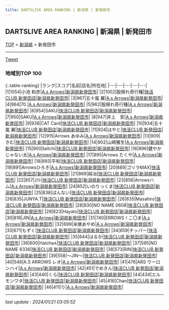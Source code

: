 ```yaml
---
title: DARTSLIVE AREA RANKING | 新潟県 | 新発田市
---
```

## DARTSLIVE AREA RANKING | 新潟県 | 新発田市

[TOP](/darts/rank/) > [新潟県](/darts/rank/新潟県/) > 新発田市

___

<a href="https://twitter.com/share?ref_src=twsrc%5Etfw" data-text="DARTSLIVE AREA RANKING | 新潟県新発田市" class="twitter-share-button" data-via="DARTSLIVE" data-hashtags="DARTSLIVE" data-related="DARTSLIVE" data-show-count="false">Tweet</a>

### 地域別TOP 100

{:.table-ranking}
|ランク|スコア|名前|店名|所在地|
|---|---|---|---|---|
|1|1054|小池 和彦|<a href="https://search.dartslive.com/jp/shop/112bad61fb0a2f3625d56fb0e5c39bac">A.s Arrows</a>|<a href="/darts/rank/新潟県/新発田市">新潟県新発田市</a>|
|2|1002|股擦れ奇行種|<a href="https://search.dartslive.com/jp/shop/bb0971ce1f59c467774c926eb736cb5a">快活CLUB 新発田店</a>|<a href="/darts/rank/新潟県/新発田市">新潟県新発田市</a>|
|3|967|五十嵐 翼|<a href="https://search.dartslive.com/jp/shop/112bad61fb0a2f3625d56fb0e5c39bac">A.s Arrows</a>|<a href="/darts/rank/新潟県/新発田市">新潟県新発田市</a>|
|4|964|70.|<a href="https://search.dartslive.com/jp/shop/112bad61fb0a2f3625d56fb0e5c39bac">A.s Arrows</a>|<a href="/darts/rank/新潟県/新発田市">新潟県新発田市</a>|
|5|962|股擦れ奇行種|<a href="https://search.dartslive.com/jp/shop/112bad61fb0a2f3625d56fb0e5c39bac">A.s Arrows</a>|<a href="/darts/rank/新潟県/新発田市">新潟県新発田市</a>|
|6|954|SAKU|<a href="https://search.dartslive.com/jp/shop/bb0971ce1f59c467774c926eb736cb5a">快活CLUB 新発田店</a>|<a href="/darts/rank/新潟県/新発田市">新潟県新発田市</a>|
|7|950|SAKU|<a href="https://search.dartslive.com/jp/shop/112bad61fb0a2f3625d56fb0e5c39bac">A.s Arrows</a>|<a href="/darts/rank/新潟県/新発田市">新潟県新発田市</a>|
|8|947|井上　至|<a href="https://search.dartslive.com/jp/shop/112bad61fb0a2f3625d56fb0e5c39bac">A.s Arrows</a>|<a href="/darts/rank/新潟県/新発田市">新潟県新発田市</a>|
|9|938|CAT Card|<a href="https://search.dartslive.com/jp/shop/bb0971ce1f59c467774c926eb736cb5a">快活CLUB 新発田店</a>|<a href="/darts/rank/新潟県/新発田市">新潟県新発田市</a>|
|10|934|五十嵐 翼|<a href="https://search.dartslive.com/jp/shop/bb0971ce1f59c467774c926eb736cb5a">快活CLUB 新発田店</a>|<a href="/darts/rank/新潟県/新発田市">新潟県新発田市</a>|
|11|924|はやと|<a href="https://search.dartslive.com/jp/shop/bb0971ce1f59c467774c926eb736cb5a">快活CLUB 新発田店</a>|<a href="/darts/rank/新潟県/新発田市">新潟県新発田市</a>|
|12|915|Arrows あゆみ|<a href="https://search.dartslive.com/jp/shop/112bad61fb0a2f3625d56fb0e5c39bac">A.s Arrows</a>|<a href="/darts/rank/新潟県/新発田市">新潟県新発田市</a>|
|13|909|きむ|<a href="https://search.dartslive.com/jp/shop/bb0971ce1f59c467774c926eb736cb5a">快活CLUB 新発田店</a>|<a href="/darts/rank/新潟県/新発田市">新潟県新発田市</a>|
|14|902|山崎雅生|<a href="https://search.dartslive.com/jp/shop/112bad61fb0a2f3625d56fb0e5c39bac">A.s Arrows</a>|<a href="/darts/rank/新潟県/新発田市">新潟県新発田市</a>|
|15|900|taitchi|<a href="https://search.dartslive.com/jp/shop/bb0971ce1f59c467774c926eb736cb5a">快活CLUB 新発田店</a>|<a href="/darts/rank/新潟県/新発田市">新潟県新発田市</a>|
|16|896|健やかじゃない太|<a href="https://search.dartslive.com/jp/shop/112bad61fb0a2f3625d56fb0e5c39bac">A.s Arrows</a>|<a href="/darts/rank/新潟県/新発田市">新潟県新発田市</a>|
|17|895|Arrows たくや|<a href="https://search.dartslive.com/jp/shop/112bad61fb0a2f3625d56fb0e5c39bac">A.s Arrows</a>|<a href="/darts/rank/新潟県/新発田市">新潟県新発田市</a>|
|18|893|平和|<a href="https://search.dartslive.com/jp/shop/bb0971ce1f59c467774c926eb736cb5a">快活CLUB 新発田店</a>|<a href="/darts/rank/新潟県/新発田市">新潟県新発田市</a>|
|19|891|Arrowsひろき|<a href="https://search.dartslive.com/jp/shop/112bad61fb0a2f3625d56fb0e5c39bac">A.s Arrows</a>|<a href="/darts/rank/新潟県/新発田市">新潟県新発田市</a>|
|20|889|ゴリラMAX|<a href="https://search.dartslive.com/jp/shop/bb0971ce1f59c467774c926eb736cb5a">快活CLUB 新発田店</a>|<a href="/darts/rank/新潟県/新発田市">新潟県新発田市</a>|
|21|869|純冶|<a href="https://search.dartslive.com/jp/shop/bb0971ce1f59c467774c926eb736cb5a">快活CLUB 新発田店</a>|<a href="/darts/rank/新潟県/新発田市">新潟県新発田市</a>|
|22|857|ﾕｳﾄ|<a href="https://search.dartslive.com/jp/shop/bb0971ce1f59c467774c926eb736cb5a">快活CLUB 新発田店</a>|<a href="/darts/rank/新潟県/新発田市">新潟県新発田市</a>|
|23|856|Arrowsハム|<a href="https://search.dartslive.com/jp/shop/112bad61fb0a2f3625d56fb0e5c39bac">A.s Arrows</a>|<a href="/darts/rank/新潟県/新発田市">新潟県新発田市</a>|
|24|852|いのりっくま|<a href="https://search.dartslive.com/jp/shop/bb0971ce1f59c467774c926eb736cb5a">快活CLUB 新発田店</a>|<a href="/darts/rank/新潟県/新発田市">新潟県新発田市</a>|
|25|838|ばんない|<a href="https://search.dartslive.com/jp/shop/bb0971ce1f59c467774c926eb736cb5a">快活CLUB 新発田店</a>|<a href="/darts/rank/新潟県/新発田市">新潟県新発田市</a>|
|26|835|JUNYA.T|<a href="https://search.dartslive.com/jp/shop/bb0971ce1f59c467774c926eb736cb5a">快活CLUB 新発田店</a>|<a href="/darts/rank/新潟県/新発田市">新潟県新発田市</a>|
|26|835|Masahiro|<a href="https://search.dartslive.com/jp/shop/bb0971ce1f59c467774c926eb736cb5a">快活CLUB 新発田店</a>|<a href="/darts/rank/新潟県/新発田市">新潟県新発田市</a>|
|28|830|NO NAME 0608|<a href="https://search.dartslive.com/jp/shop/bb0971ce1f59c467774c926eb736cb5a">快活CLUB 新発田店</a>|<a href="/darts/rank/新潟県/新発田市">新潟県新発田市</a>|
|29|823|Hayato|<a href="https://search.dartslive.com/jp/shop/bb0971ce1f59c467774c926eb736cb5a">快活CLUB 新発田店</a>|<a href="/darts/rank/新潟県/新発田市">新潟県新発田市</a>|
|30|818|JIN|<a href="https://search.dartslive.com/jp/shop/112bad61fb0a2f3625d56fb0e5c39bac">A.s Arrows</a>|<a href="/darts/rank/新潟県/新発田市">新潟県新発田市</a>|
|31|740|ERROWS！こ〇ま|<a href="https://search.dartslive.com/jp/shop/112bad61fb0a2f3625d56fb0e5c39bac">A.s Arrows</a>|<a href="/darts/rank/新潟県/新発田市">新潟県新発田市</a>|
|32|699|米俵あやめ|<a href="https://search.dartslive.com/jp/shop/112bad61fb0a2f3625d56fb0e5c39bac">A.s Arrows</a>|<a href="/darts/rank/新潟県/新発田市">新潟県新発田市</a>|
|33|671|もずく|<a href="https://search.dartslive.com/jp/shop/bb0971ce1f59c467774c926eb736cb5a">快活CLUB 新発田店</a>|<a href="/darts/rank/新潟県/新発田市">新潟県新発田市</a>|
|34|659|チッパー|<a href="https://search.dartslive.com/jp/shop/bb0971ce1f59c467774c926eb736cb5a">快活CLUB 新発田店</a>|<a href="/darts/rank/新潟県/新発田市">新潟県新発田市</a>|
|35|644|はるか|<a href="https://search.dartslive.com/jp/shop/bb0971ce1f59c467774c926eb736cb5a">快活CLUB 新発田店</a>|<a href="/darts/rank/新潟県/新発田市">新潟県新発田市</a>|
|36|600|Halcha⁂|<a href="https://search.dartslive.com/jp/shop/bb0971ce1f59c467774c926eb736cb5a">快活CLUB 新発田店</a>|<a href="/darts/rank/新潟県/新発田市">新潟県新発田市</a>|
|37|595|NO NAME 6336|<a href="https://search.dartslive.com/jp/shop/bb0971ce1f59c467774c926eb736cb5a">快活CLUB 新発田店</a>|<a href="/darts/rank/新潟県/新発田市">新潟県新発田市</a>|
|38|573|RIN|<a href="https://search.dartslive.com/jp/shop/bb0971ce1f59c467774c926eb736cb5a">快活CLUB 新発田店</a>|<a href="/darts/rank/新潟県/新発田市">新潟県新発田市</a>|
|39|558|～JIN～|<a href="https://search.dartslive.com/jp/shop/bb0971ce1f59c467774c926eb736cb5a">快活CLUB 新発田店</a>|<a href="/darts/rank/新潟県/新発田市">新潟県新発田市</a>|
|40|548|A.S ARROWS レオ|<a href="https://search.dartslive.com/jp/shop/112bad61fb0a2f3625d56fb0e5c39bac">A.s Arrows</a>|<a href="/darts/rank/新潟県/新発田市">新潟県新発田市</a>|
|41|476|ARS ウーロンハイ|<a href="https://search.dartslive.com/jp/shop/112bad61fb0a2f3625d56fb0e5c39bac">A.s Arrows</a>|<a href="/darts/rank/新潟県/新発田市">新潟県新発田市</a>|
|42|451|でめきん|<a href="https://search.dartslive.com/jp/shop/bb0971ce1f59c467774c926eb736cb5a">快活CLUB 新発田店</a>|<a href="/darts/rank/新潟県/新発田市">新潟県新発田市</a>|
|43|440|くら|<a href="https://search.dartslive.com/jp/shop/bb0971ce1f59c467774c926eb736cb5a">快活CLUB 新発田店</a>|<a href="/darts/rank/新潟県/新発田市">新潟県新発田市</a>|
|44|434|エルモンワタ|<a href="https://search.dartslive.com/jp/shop/bb0971ce1f59c467774c926eb736cb5a">快活CLUB 新発田店</a>|<a href="/darts/rank/新潟県/新発田市">新潟県新発田市</a>|
|45|416|Chan|<a href="https://search.dartslive.com/jp/shop/bb0971ce1f59c467774c926eb736cb5a">快活CLUB 新発田店</a>|<a href="/darts/rank/新潟県/新発田市">新潟県新発田市</a>|
|46|411|り|<a href="https://search.dartslive.com/jp/shop/112bad61fb0a2f3625d56fb0e5c39bac">A.s Arrows</a>|<a href="/darts/rank/新潟県/新発田市">新潟県新発田市</a>|



___

_last update : 2024/01/21 03:05:52_


<script src="https://cdnjs.cloudflare.com/ajax/libs/jquery/3.6.1/jquery.min.js" integrity="sha512-aVKKRRi/Q/YV+4mjoKBsE4x3H+BkegoM/em46NNlCqNTmUYADjBbeNefNxYV7giUp0VxICtqdrbqU7iVaeZNXA==" crossorigin="anonymous" referrerpolicy="no-referrer"></script>
<script src="https://cdnjs.cloudflare.com/ajax/libs/jquery.tablesorter/2.31.3/js/jquery.tablesorter.min.js" integrity="sha512-qzgd5cYSZcosqpzpn7zF2ZId8f/8CHmFKZ8j7mU4OUXTNRd5g+ZHBPsgKEwoqxCtdQvExE5LprwwPAgoicguNg==" crossorigin="anonymous" referrerpolicy="no-referrer"></script>
<link rel="stylesheet" href="https://cdnjs.cloudflare.com/ajax/libs/jquery.tablesorter/2.31.3/css/theme.default.min.css" integrity="sha512-wghhOJkjQX0Lh3NSWvNKeZ0ZpNn+SPVXX1Qyc9OCaogADktxrBiBdKGDoqVUOyhStvMBmJQ8ZdMHiR3wuEq8+w==" crossorigin="anonymous" referrerpolicy="no-referrer" />
<script>
$(function() {
    $(".table-ranking").tablesorter({sortList:[[0, 0]]});
});
</script>

<script async src="https://platform.twitter.com/widgets.js" charset="utf-8"></script>